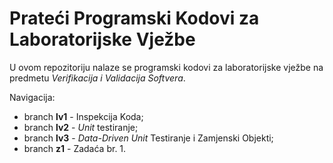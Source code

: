 # Prateći Programski Kodovi za Laboratorijske Vježbe

U ovom repozitoriju nalaze se programski kodovi za laboratorijske vježbe na predmetu *Verifikacija i Validacija Softvera*.

Navigacija:
- branch **lv1** - Inspekcija Koda;
- branch **lv2** - *Unit* testiranje;
- branch **lv3** - *Data-Driven Unit* Testiranje i Zamjenski Objekti;
- branch **z1** - Zadaća br. 1.